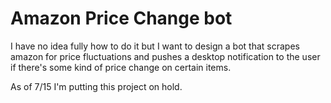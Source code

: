 # Amazon Price Change bot
I have no idea fully how to do it but I want to design a bot that scrapes 
amazon for price fluctuations and pushes a desktop notification to the
user if there's some kind of price change on certain items.

As of 7/15 I'm putting this project on hold.
